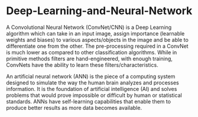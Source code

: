 # Deep-Learning-and-Neural-Network

A Convolutional Neural Network (ConvNet/CNN) is a Deep Learning algorithm which can take in an input image, assign importance (learnable weights and biases) to various aspects/objects in the image and be able to differentiate one from the other. The pre-processing required in a ConvNet is much lower as compared to other classification algorithms. While in primitive methods filters are hand-engineered, with enough training, ConvNets have the ability to learn these filters/characteristics.

An artificial neural network (ANN) is the piece of a computing system designed to simulate the way the human brain analyzes and processes information. It is the foundation of artificial intelligence (AI) and solves problems that would prove impossible or difficult by human or statistical standards. ANNs have self-learning capabilities that enable them to produce better results as more data becomes available.
